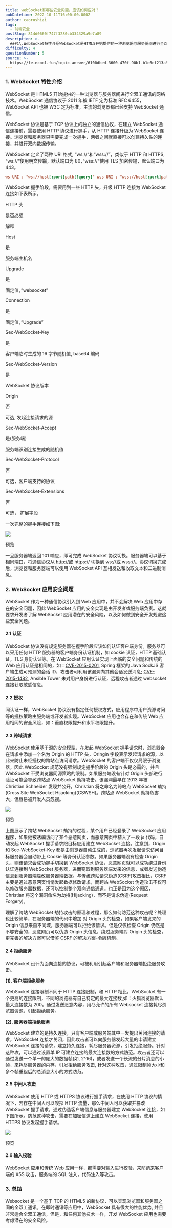 ```yaml
---
title: webSocket有哪些安全问题，应该如何应对？
pubDatetime: 2022-10-11T16:00:00.000Z
author: caorushizi
tags:
  - 前端安全
postSlug: 814d0660f747f3280cb334329a9e7a89
description: >-
  ###1\.WebSocket特性介绍WebSocket是HTML5开始提供的一种浏览器与服务器间进行全双工通讯的网络技术。WebSocket通信协议于2011年被IETF定为标准RFC6455，We
difficulty: 4
questionNumber: 5
source: >-
  https://fe.ecool.fun/topic-answer/6100dbed-3600-470f-90b1-b1c6ef213a52?orderBy=updateTime&order=desc&tagId=21
---
```


### 1\. WebSocket 特性介绍

WebSocket 是 HTML5 开始提供的一种浏览器与服务器间进行全双工通讯的网络技术。WebSocket 通信协议于 2011 年被 IETF 定为标准 RFC 6455，WebSocket API 也被 W3C 定为标准，主流的浏览器都已经支持 WebSocket 通信。

WebSocket 协议是基于 TCP 协议上的独立的通信协议，在建立 WebSocket 通信连接前，需要使用 HTTP 协议进行握手，从 HTTP 连接升级为 WebSocket 连接。浏览器和服务器只需要完成一次握手，两者之间就直接可以创建持久性的连接，并进行双向数据传输。

WebSocket 定义了两种 URI 格式, “ws://“和“wss://”，类似于 HTTP 和 HTTPS, “ws://“使用明文传输，默认端口为 80，”wss://“使用 TLS 加密传输，默认端口为 443。

```ini
ws-URI : "ws://host[:port]path[?query]" wss-URI : "wss://host[:port]path[?query]"复制代码
```

WebSocket 握手阶段，需要用到一些 HTTP 头，升级 HTTP 连接为 WebSocket 连接如下表所示。

HTTP 头

是否必须

解释

Host

是

服务端主机名

Upgrade

是

固定值，”websocket”

Connection

是

固定值，”Upgrade”

Sec-WebSocket-Key

是

客户端临时生成的 16 字节随机值, base64 编码

Sec-WebSocket-Version

是

WebSocket 协议版本

Origin

否

可选, 发起连接请求的源

Sec-WebSocket-Accept

是(服务端)

服务端识别连接生成的随机值

Sec-WebSocket-Protocol

否

可选，客户端支持的协议

Sec-WebSocket-Extensions

否

可选， 扩展字段

一次完整的握手连接如下图:

![](https://p1-jj.byteimg.com/tos-cn-i-t2oaga2asx/gold-user-assets/2018/11/5/166e31708ccb6601~tplv-t2oaga2asx-zoom-in-crop-mark:4536:0:0:0.image)

预览

一旦服务器端返回 101 响应，即可完成 WebSocket 协议切换。服务器端可以基于相同端口，将通信协议从 [http://或](http://%E6%88%96) https:// 切换到 ws://或 wss://。协议切换完成后，浏览器和服务器端可以使用 WebSocket API 互相发送和收取文本和二进制消息。

### 2\. WebSocket 应用安全问题

WebSocket 作为一种通信协议引入到 Web 应用中，并不会解决 Web 应用中存在的安全问题，因此 WebSocket 应用的安全实现是由开发者或服务端负责。这就要求开发者了解 WebSocket 应用潜在的安全风险，以及如何做到安全开发规避这些安全问题。

#### 2.1 认证

WebSocket 协议没有规定服务器在握手阶段应该如何认证客户端身份。服务器可以采用任何 HTTP 服务器的客户端身份认证机制，如 cookie 认证，HTTP 基础认证，TLS 身份认证等。在 WebSocket 应用认证实现上面临的安全问题和传统的 Web 应用认证是相同的，如：[CVE-2015-0201](https://cve.mitre.org/cgi-bin/cvename.cgi?name=CVE-2015-0201), Spring 框架的 Java SockJS 客户端生成可预测的会话 ID，攻击者可利用该漏洞向其他会话发送消息; [CVE-2015-1482](https://cve.mitre.org/cgi-bin/cvename.cgi?name=CVE-2015-1482), Ansible Tower 未对用户身份进行认证，远程攻击者通过 websocket 连接获取敏感信息。

#### 2.2 授权

同认证一样，WebSocket 协议没有指定任何授权方式，应用程序中用户资源访问等的授权策略由服务端或开发者实现。WebSocket 应用也会存在和传统 Web 应用相同的安全风险，如：垂直权限提升和水平权限提升。

#### 2.3 跨域请求

WebSocket 使用基于源的安全模型，在发起 WebSocket 握手请求时，浏览器会在请求中添加一个名为 Origin 的 HTTP 头，Oringin 字段表示发起请求的源，以此来防止未经授权的跨站点访问请求。WebSocket 的客户端不仅仅局限于浏览器，因此 WebSocket 规范没有强制规定握手阶段的 Origin 头是必需的，并且 WebSocket 不受浏览器同源策略的限制。如果服务端没有针对 Origin 头部进行验证可能会导致跨站点 WebSocket 劫持攻击。该漏洞最早在 2013 年被 Christian Schneider 发现并公开，Christian 将之命名为跨站点 WebSocket 劫持 (Cross Site WebSocket Hijacking)(CSWSH)。跨站点 WebSocket 劫持危害大，但容易被开发人员忽视。

![](https://p1-jj.byteimg.com/tos-cn-i-t2oaga2asx/gold-user-assets/2018/11/5/166e31708cdaca2e~tplv-t2oaga2asx-zoom-in-crop-mark:4536:0:0:0.image)

预览

上图展示了跨站 WebSocket 劫持的过程，某个用户已经登录了 WebSocket 应用程序，如果他被诱骗访问了某个恶意网页，而恶意网页中植入了一段 js 代码，自动发起 WebSocket 握手请求跟目标应用建立 WebSocket 连接。注意到，Origin 和 Sec-WebSocket-Key 都是由浏览器自动生成的，浏览器再次发起请求访问目标服务器会自动带上 Cookie 等身份认证参数。如果服务器端没有检查 Origin 头，则该请求会成功握手切换到 WebSocket 协议，恶意网页就可以成功绕过身份认证连接到 WebSocket 服务器，进而窃取到服务器端发来的信息，或者发送伪造信息到服务器端篡改服务器端数据。与传统跨站请求伪造(CSRF)攻击相比，CSRF 主要是通过恶意网页悄悄发起数据修改请求，而跨站 WebSocket 伪造攻击不仅可以修改服务器数据，还可以控制整个双向通信通道。也正是因为这个原因，Christian 将这个漏洞命名为劫持(Hijacking)，而不是请求伪造(Request Forgery)。

理解了跨站 WebSocket 劫持攻击的原理和过程，那么如何防范这种攻击呢？处理也比较简单，在服务器端的代码中增加 对 Origin 头的检查，如果客户端发来的 Origin 信息来自不同域，服务器端可以拒绝该请求。但是仅仅检查 Origin 仍然是不够安全的，恶意网页可以伪造 Origin 头信息，绕过服务端对 Origin 头的检查，更完善的解决方案可以借鉴 CSRF 的解决方案-令牌机制。

#### 2.4 拒绝服务

WebSocket 设计为面向连接的协议，可被利用引起客户端和服务器端拒绝服务攻击。

**(1). 客户端拒绝服务**

WebSocket 连接限制不同于 HTTP 连接限制，和 HTTP 相比，WebSocket 有一个更高的连接限制，不同的浏览器有自己特定的最大连接数,如：火狐浏览器默认最大连接数为 200。通过发送恶意内容，用尽允许的所有 Websocket 连接耗尽浏览器资源，引起拒绝服务。

**(2). 服务器端拒绝服务**

WebSocket 建立的是持久连接，只有客户端或服务端其中一发提出关闭连接的请求，WebSocket 连接才关闭，因此攻击者可以向服务器发起大量的申请建立 WebSocket 连接的请求，建立持久连接，耗尽服务器资源，引发拒绝服务。针对这种攻，可以通过设置单 IP 可建立连接的最大连接数的方式防范。攻击者还可以通过发送一个单一的庞大的数据帧(如, 2^16)，或者发送一个长流的分片消息的小帧，来耗尽服务器的内存，引发拒绝服务攻击, 针对这种攻击，通过限制帧大小和多个帧重组后的总消息大小的方式防范。

#### 2.5 中间人攻击

WebSocket 使用 HTTP 或 HTTPS 协议进行握手请求，在使用 HTTP 协议的情况下，若存在中间人可以嗅探 HTTP 流量，那么中间人可以获取并篡改 WebSocket 握手请求，通过伪造客户端信息与服务器建立 WebSocket 连接，如下图所示。防范这种攻击，需要在加密信道上建立 WebSocket 连接，使用 HTTPS 协议发起握手请求。

![](https://p1-jj.byteimg.com/tos-cn-i-t2oaga2asx/gold-user-assets/2018/11/5/166e31708ced092b~tplv-t2oaga2asx-zoom-in-crop-mark:4536:0:0:0.image)

预览

#### 2.6 输入校验

WebSocket 应用和传统 Web 应用一样，都需要对输入进行校验，来防范来客户端的 XSS 攻击，服务端的 SQL 注入，代码注入等攻击。

### 3\. 总结

Websocket 是一个基于 TCP 的 HTML5 的新协议，可以实现浏览器和服务器之间的全双工通讯。在即时通讯等应用中，WebSocket 具有很大的性能优势, 并且非常适合全双工通信，但是，和任何其他技术一样，开发 WebSocket 应用也需要考虑潜在的安全风险。
